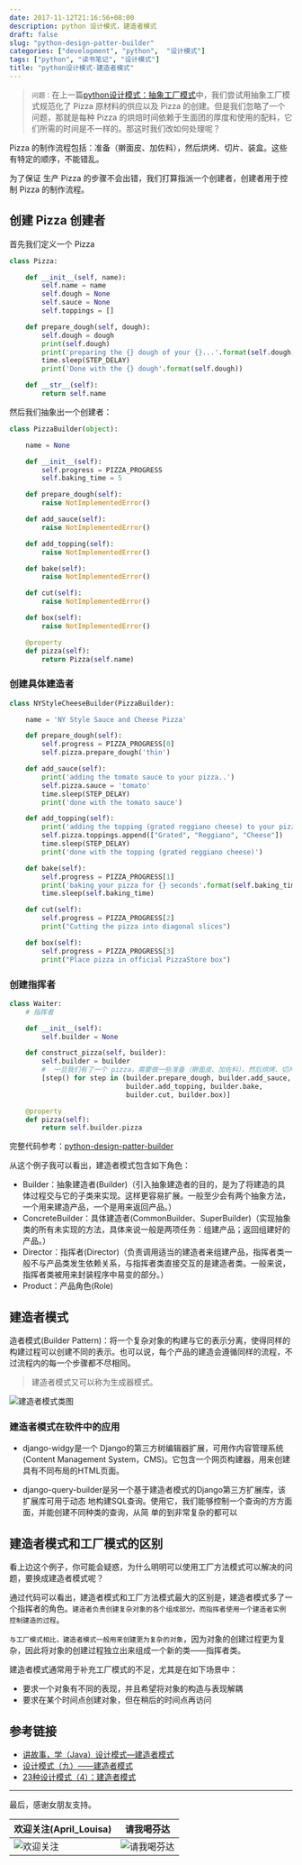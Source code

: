```yaml
---
date: 2017-11-12T21:16:56+08:00
description: python 设计模式，建造者模式
draft: false
slug: "python-design-patter-builder"
categories: ["development", "python",  "设计模式"]
tags: ["python", "读书笔记", "设计模式"]
title: "python设计模式-建造者模式"
---
```


> `问题：`在上一篇[python设计模式：抽象工厂模式](https://mp.weixin.qq.com/s/mdulFWnTUiNvitNb2A5ZOQ)中，我们尝试用抽象工厂模式规范化了 Pizza 原材料的供应以及 Pizza 的创建。但是我们忽略了一个问题，那就是每种 Pizza 的烘焙时间依赖于生面团的厚度和使用的配料，它们所需的时间是不一样的。那这时我们改如何处理呢？

Pizza 的制作流程包括：准备（擀面皮、加佐料），然后烘烤、切片、装盒。这些有特定的顺序，不能错乱。

为了保证 生产 Pizza 的步骤不会出错，我们打算指派一个创建者，创建者用于控制 Pizza 的制作流程。


## 创建 Pizza 创建者

首先我们定义一个 Pizza

```python
class Pizza:

    def __init__(self, name):
        self.name = name
        self.dough = None
        self.sauce = None
        self.toppings = []

    def prepare_dough(self, dough):
        self.dough = dough
        print(self.dough)
        print('preparing the {} dough of your {}...'.format(self.dough, self))
        time.sleep(STEP_DELAY)
        print('Done with the {} dough'.format(self.dough))

    def __str__(self):
        return self.name
```

然后我们抽象出一个创建者：

```python
class PizzaBuilder(object):

    name = None

    def __init__(self):
        self.progress = PIZZA_PROGRESS
        self.baking_time = 5

    def prepare_dough(self):
        raise NotImplementedError()

    def add_sauce(self):
        raise NotImplementedError()

    def add_topping(self):
        raise NotImplementedError()

    def bake(self):
        raise NotImplementedError()

    def cut(self):
        raise NotImplementedError()

    def box(self):
        raise NotImplementedError()

    @property
    def pizza(self):
        return Pizza(self.name)

```

### 创建具体建造者


```python
class NYStyleCheeseBuilder(PizzaBuilder):

    name = 'NY Style Sauce and Cheese Pizza'

    def prepare_dough(self):
        self.progress = PIZZA_PROGRESS[0]
        self.pizza.prepare_dough('thin')

    def add_sauce(self):
        print('adding the tomato sauce to your pizza..')
        self.pizza.sauce = 'tomato'
        time.sleep(STEP_DELAY)
        print('done with the tomato sauce')

    def add_topping(self):
        print('adding the topping (grated reggiano cheese) to your pizza')
        self.pizza.toppings.append(["Grated", "Reggiano", "Cheese"])
        time.sleep(STEP_DELAY)
        print('done with the topping (grated reggiano cheese)')

    def bake(self):
        self.progress = PIZZA_PROGRESS[1]
        print('baking your pizza for {} seconds'.format(self.baking_time))
        time.sleep(self.baking_time)

    def cut(self):
        self.progress = PIZZA_PROGRESS[2]
        print("Cutting the pizza into diagonal slices")

    def box(self):
        self.progress = PIZZA_PROGRESS[3]
        print("Place pizza in official PizzaStore box")
```


### 创建指挥者

```python
class Waiter:
    # 指挥者

    def __init__(self):
        self.builder = None

    def construct_pizza(self, builder):
        self.builder = builder
        #  一旦我们有了一个 pizza，需要做一些准备（擀面皮、加佐料），然后烘烤、切片、装盒
        [step() for step in (builder.prepare_dough, builder.add_sauce,
                             builder.add_topping, builder.bake,
                             builder.cut, builder.box)]

    @property
    def pizza(self):
        return self.builder.pizza
```

完整代码参考：[python-design-patter-builder](https://gist.github.com/gusibi/8f84ec29e6b9d42ad2de224dc731a6bf)

从这个例子我可以看出，建造者模式包含如下角色：

* Builder：抽象建造者(Builder)（引入抽象建造者的目的，是为了将建造的具体过程交与它的子类来实现。这样更容易扩展。一般至少会有两个抽象方法，一个用来建造产品，一个是用来返回产品。）
* ConcreteBuilder：具体建造者(CommonBuilder、SuperBuilder)（实现抽象类的所有未实现的方法，具体来说一般是两项任务：组建产品；返回组建好的产品。）
* Director：指挥者(Director)（负责调用适当的建造者来组建产品，指挥者类一般不与产品类发生依赖关系，与指挥者类直接交互的是建造者类。一般来说，指挥者类被用来封装程序中易变的部分。）
* Product：产品角色(Role)

## 建造者模式

造者模式(Builder Pattern)：将一个复杂对象的构建与它的表示分离，使得同样的构建过程可以创建不同的表示。也可以说，每个产品的建造会遵循同样的流程，不过流程内的每一个步骤都不尽相同。

> 建造者模式又可以称为生成器模式。

![建造者模式类图](http://media.gusibi.mobi/XYQwmOYBhmsCsm3_Tg9UDoZD50j-X6CS9_ywASYrKXUKBhx5Qokk9Y7w3B9EDWbc)


### 建造者模式在软件中的应用

* django-widgy是一个 Django的第三方树编辑器扩展，可用作内容管理系统(Content Management System，CMS)。它包含一个网页构建器，用来创建具有不同布局的HTML页面。

* django-query-builder是另一个基于建造者模式的Django第三方扩展库，该扩展库可用于动态 地构建SQL查询。使用它，我们能够控制一个查询的方方面面，并能创建不同种类的查询，从简 单的到非常复杂的都可以


## 建造者模式和工厂模式的区别

看上边这个例子，你可能会疑惑，为什么明明可以使用工厂方法模式可以解决的问题，要换成建造者模式呢？

通过代码可以看出，建造者模式和工厂方法模式最大的区别是，建造者模式多了一个指挥者的角色。`建造者负责创建复杂对象的各个组成部分。而指挥者使用一个建造者实例控制建造的过程`。

`与工厂模式相比，建造者模式一般用来创建更为复杂的对象`，因为对象的创建过程更为复杂，因此将对象的创建过程独立出来组成一个新的类——指挥者类。

建造者模式通常用于补充工厂模式的不足，尤其是在如下场景中：

* 要求一个对象有不同的表现，并且希望将对象的构造与表现解耦
* 要求在某个时间点创建对象，但在稍后的时间点再访问


## 参考链接


* [讲故事，学（Java）设计模式—建造者模式](http://www.importnew.com/6841.html)
* [设计模式（九）——建造者模式](http://www.hollischuang.com/archives/1477)
* [23种设计模式（4）：建造者模式](http://blog.csdn.net/zhengzhb/article/details/7375966)

------


最后，感谢女朋友支持。

欢迎关注(April_Louisa) | 请我喝芬达
------- | -------
![欢迎关注](http://media.gusibi.mobi/Hy8XHexmzppNKuekLuGxWy8LjdGrQAzZA3mH_e9xltoiYgTFWdvlpZwGWxZESrbK)| ![请我喝芬达](http://media.gusibi.mobi/CO9DwU6ZHnXHD5xuG3GqTsY_IYPl-JdpQrDaOo6tl6PiAGEBDeYFHO7sGQi_VVFc)
